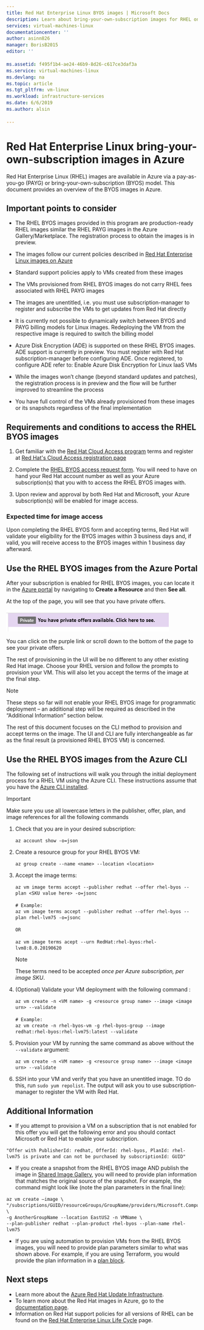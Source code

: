 ```yaml
---
title: Red Hat Enterprise Linux BYOS images | Microsoft Docs
description: Learn about bring-your-own-subscription images for RHEL on Azure
services: virtual-machines-linux
documentationcenter: ''
author: asinn826
manager: BorisB2015
editor: ''

ms.assetid: f495f1b4-ae24-46b9-8d26-c617ce3daf3a
ms.service: virtual-machines-linux
ms.devlang: na
ms.topic: article
ms.tgt_pltfrm: vm-linux
ms.workload: infrastructure-services
ms.date: 6/6/2019
ms.author: alsin

---
```


# Red Hat Enterprise Linux bring-your-own-subscription images in Azure
Red Hat Enterprise Linux (RHEL) images are available in Azure via a pay-as-you-go (PAYG) or bring-your-own-subscription (BYOS) model. This document provides an overview of the BYOS images in Azure.

## Important points to consider

- The RHEL BYOS images provided in this program are production-ready RHEL images similar the RHEL PAYG images in the Azure Gallery/Marketplace. The registration process to obtain the images is in preview.

- The images follow our current policies described in [Red Hat Enterprise Linux images on Azure](./redhat-images.md)

- Standard support policies apply to VMs created from these images

- The VMs provisioned from RHEL BYOS images do not carry RHEL fees associated with RHEL PAYG images

- The images are unentitled, i.e. you must use subscription-manager to register and subscribe the VMs to get updates from Red Hat directly

- It is currently not possible to dynamically switch between BYOS and PAYG billing models for Linux images. Redeploying the VM from the respective image is required to switch the billing model

- Azure Disk Encryption (ADE) is supported on these RHEL BYOS images. ADE support is currently in preview. You must register with Red Hat subscription-manager before configuring ADE. Once registered, to configure ADE refer to: Enable Azure Disk Encryption for Linux IaaS VMs

- While the images won’t change (beyond standard updates and patches), the registration process is in preview and the flow will be further improved to streamline the process

- You have full control of the VMs already provisioned from these images or its snapshots regardless of the final implementation

## Requirements and conditions to access the RHEL BYOS images

1. Get familiar with the [Red Hat Cloud Access program](https://www.redhat.com/en/technologies/cloud-computing/cloud-access) terms and register at [Red Hat's Cloud Access registration page](https://access.redhat.com/cloude/manager/image_imports/new)

1. Complete the [RHEL BYOS access request form](https://aka.ms/rhel-byos). You will need to have on hand your Red Hat account number as well as your Azure subscription(s) that you with to access the RHEL BYOS images with.

1. Upon review and approval by both Red Hat and Microsoft, your Azure subscription(s) will be enabled for image access.

### Expected time for image access

Upon completing the RHEL BYOS form and accepting terms, Red Hat will validate your eligibility for the BYOS images within 3 business days and, if valid, you will receive access to the BYOS images within 1 business day afterward.

## Use the RHEL BYOS images from the Azure Portal

After your subscription is enabled for RHEL BYOS images, you can locate it in the [Azure portal](https://portal.azure.com) by navigating to **Create a Resource** and then **See all**.

At the top of the page, you will see that you have private offers.

![Marketplace private offers](./media/rhel-byos-privateoffers.png)

You can click on the purple link or scroll down to the bottom of the page to see your private offers.

The rest of provisioning in the UI will be no different to any other existing Red Hat image. Choose your RHEL version and follow the prompts to provision your VM. This will also let you accept the terms of the image at the final step.

>[!NOTE]
>These steps so far will not enable your RHEL BYOS image for programmatic deployment – an additional step will be required as described in the “Additional Information” section below.

The rest of this document focuses on the CLI method to provision and accept terms on the image. The UI and CLI are fully interchangeable as far as the final result (a provisioned RHEL BYOS VM) is concerned.

## Use the RHEL BYOS images from the Azure CLI
The following set of instructions will walk you through the initial deployment process for a RHEL VM using the Azure CLI. These instructions assume that you have the [Azure CLI installed](https://docs.microsoft.com/cli/azure/install-azure-cli).

>[!IMPORTANT]
>Make sure you use all lowercase letters in the publisher, offer, plan, and image references for all the following commands

1. Check that you are in your desired subscription:
    ```azurecli
    az account show -o=json
    ```

1. Create a resource group for your RHEL BYOS VM:
    ```azurecli
    az group create --name <name> --location <location>
    ```

1. Accept the image terms:
    ```azurecli
    az vm image terms accept --publisher redhat --offer rhel-byos --plan <SKU value here> -o=jsonc

    # Example:
    az vm image terms accept --publisher redhat --offer rhel-byos --plan rhel-lvm75 -o=jsonc

    OR

    az vm image terms acept --urn RedHat:rhel-byos:rhel-lvm8:8.0.20190620
    ```
    >[!NOTE]
    >These terms need to be accepted *once per Azure subscription, per image SKU*.

1. (Optional) Validate your VM deployment with the following command :
    ```azurecli
    az vm create -n <VM name> -g <resource group name> --image <image urn> --validate

    # Example:
    az vm create -n rhel-byos-vm -g rhel-byos-group --image redhat:rhel-byos:rhel-lvm75:latest --validate
    ```

1. Provision your VM by running the same command as above without the `--validate` argument:
    ```azurecli
    az vm create -n <VM name> -g <resource group name> --image <image urn> --validate
    ```

1. SSH into your VM and verify that you have an unentitled image. TO do this, run `sudo yum repolist`. The output will ask you to use subscription-manager to register the VM with Red Hat.

## Additional Information
- If you attempt to provision a VM on a subscription that is not enabled for this offer you will get the following error and you should contact Microsoft or Red Hat to enable your subscription.
```
"Offer with PublisherId: redhat, OfferId: rhel-byos, PlanId: rhel-lvm75 is private and can not be purchased by subscriptionId: GUID"
```

- If you create a snapshot from the RHEL BYOS image AND publish the image in [Shared Image Gallery](https://docs.microsoft.com/azure/virtual-machines/linux/shared-image-galleries), you will need to provide plan information that matches the original source of the snapshot. For example, the command might look like (note the plan parameters in the final line):
```azurecli
az vm create –image \
"/subscriptions/GUID/resourceGroups/GroupName/providers/Microsoft.Compute/galleries/GalleryName/images/ImageName/versions/1.0.0" \
-g AnotherGroupName --location EastUS2 -n VMName \
--plan-publisher redhat --plan-product rhel-byos --plan-name rhel-lvm75
```

- If you are using automation to provision VMs from the RHEL BYOS images, you will need to provide plan parameters similar to what was shown above. For example, if you are using Terraform, you would provide the plan information in a [plan block](https://www.terraform.io/docs/providers/azurerm/r/virtual_machine.html#plan).

## Next steps
* Learn more about the [Azure Red Hat Update Infrastructure](./redhat-rhui.md).
* To learn more about the Red Hat images in Azure, go to the [documentation page](./redhat-images.md).
* Information on Red Hat support policies for all versions of RHEL can be found on the [Red Hat Enterprise Linux Life Cycle](https://access.redhat.com/support/policy/updates/errata) page.